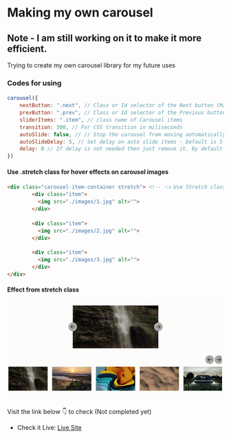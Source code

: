 # Making my own carousel
## Note - I am still working on it to make it more efficient.
Trying to create my own carousel library for my future uses 

### Codes for using

```javascript
carousel({
    nextButton: ".next", // Class or Id selector of the Next button (Make sure to put . or #, and unique name for each class and id)
    prevButton: ".prev", // Class or Id selector of the Previous button (Make sure to put . or #, and unique name for each class and id)
    sliderItems: ".item", // class name of Carousel items
    transition: 300, // For CSS transition in miliseconds
    autoSlide: false, // // Stop the carousel from moving aotomatically (Default is true)
    autoSlideDelay: 5, // Set delay on auto slide items - Default is 5 (in seconds)
    delay: 0 // If delay is not needed then just remove it. By default it's 0.
})
```

#### Use .stretch class for hover effects on carousel images
```html
<div class="carousel-item-container stretch"> <!-- 👈 Use Stretch class here -->
        <div class="item">
          <img src="./images/1.jpg" alt="">
        </div>

        <div class="item">
          <img src="./images/2.jpg" alt="">
        </div>

        <div class="item">
          <img src="./images/3.jpg" alt="">
        </div>
</div>
```

#### Effect from stretch class
![](./images/github/stretchOnHover-gif.gif)

Visit the link below 👇 to check (Not completed yet)
- Check it Live: [Live Site](https://isugam.github.io/creating-carousel/)